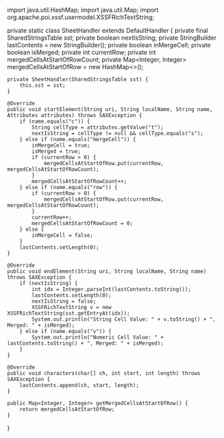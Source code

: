 import java.util.HashMap;
import java.util.Map;
import org.apache.poi.xssf.usermodel.XSSFRichTextString;

private static class SheetHandler extends DefaultHandler {
    private final SharedStringsTable sst;
    private boolean nextIsString;
    private StringBuilder lastContents = new StringBuilder();
    private boolean inMergeCell;
    private boolean isMerged;
    private int currentRow;
    private int mergedCellsAtStartOfRowCount;
    private Map<Integer, Integer> mergedCellsAtStartOfRow = new HashMap<>();

    private SheetHandler(SharedStringsTable sst) {
        this.sst = sst;
    }

    @Override
    public void startElement(String uri, String localName, String name, Attributes attributes) throws SAXException {
        if (name.equals("c")) {
            String cellType = attributes.getValue("t");
            nextIsString = cellType != null && cellType.equals("s");
        } else if (name.equals("mergeCell")) {
            inMergeCell = true;
            isMerged = true;
            if (currentRow > 0) {
                mergedCellsAtStartOfRow.put(currentRow, mergedCellsAtStartOfRowCount);
            }
            mergedCellsAtStartOfRowCount++;
        } else if (name.equals("row")) {
            if (currentRow > 0) {
                mergedCellsAtStartOfRow.put(currentRow, mergedCellsAtStartOfRowCount);
            }
            currentRow++;
            mergedCellsAtStartOfRowCount = 0;
        } else {
            inMergeCell = false;
        }
        lastContents.setLength(0);
    }

    @Override
    public void endElement(String uri, String localName, String name) throws SAXException {
        if (nextIsString) {
            int idx = Integer.parseInt(lastContents.toString());
            lastContents.setLength(0);
            nextIsString = false;
            XSSFRichTextString v = new XSSFRichTextString(sst.getEntryAt(idx));
            System.out.println("String Cell Value: " + v.toString() + ", Merged: " + isMerged);
        } else if (name.equals("v")) {
            System.out.println("Numeric Cell Value: " + lastContents.toString() + ", Merged: " + isMerged);
        }
    }

    @Override
    public void characters(char[] ch, int start, int length) throws SAXException {
        lastContents.append(ch, start, length);
    }

    public Map<Integer, Integer> getMergedCellsAtStartOfRow() {
        return mergedCellsAtStartOfRow;
    }
}
